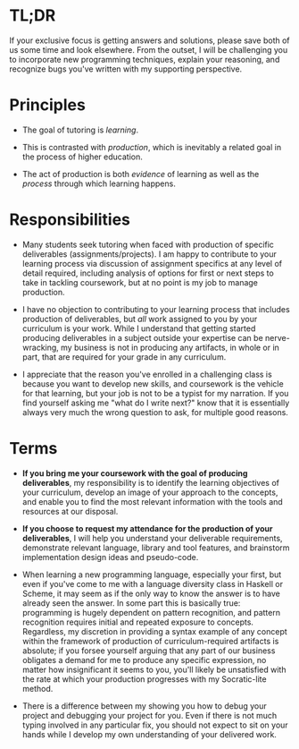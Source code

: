 # TL;DR

If your exclusive focus is getting answers and solutions, please save both of us
some time and look elsewhere. From the outset, I will be challenging you to
incorporate new programming techniques, explain your reasoning, and recognize
bugs you've written with my supporting perspective.

# Principles

* The goal of tutoring is *learning*.

* This is contrasted with *production*, which is inevitably a related goal in
  the process of higher education.

* The act of production is both *evidence* of learning as well as the *process*
  through which learning happens.

# Responsibilities

* Many students seek tutoring when faced with production of specific
  deliverables (assignments/projects). I am happy to contribute to your learning
  process via discussion of assignment specifics at any level of detail
  required, including analysis of options for first or next steps to take in
  tackling coursework, but at no point is my job to manage production.

* I have no objection to contributing to your learning process that includes
  production of deliverables, but *all* work assigned to you by your curriculum
  is your work. While I understand that getting started producing deliverables
  in a subject outside your expertise can be nerve-wracking, my business is not
  in producing any artifacts, in whole or in part, that are required for your
  grade in any curriculum.

* I appreciate that the reason you've enrolled in a challenging class is because
  you want to develop new skills, and coursework is the vehicle for that
  learning, but your job is not to be a typist for my narration. If you find
  yourself asking me "what do I write next?" know that it is essentially always
  very much the wrong question to ask, for multiple good reasons.

# Terms

* **If you bring me your coursework with the goal of producing deliverables**,
  my responsibility is to identify the learning objectives of your curriculum,
  develop an image of your approach to the concepts, and enable you to find the
  most relevant information with the tools and resources at our disposal. 

* **If you choose to request my attendance for the production of your
  deliverables**, I will help you understand your deliverable requirements,
  demonstrate relevant language, library and tool features, and brainstorm
  implementation design ideas and pseudo-code.

* When learning a new programming language, especially your first, but even if
  you've come to me with a language diversity class in Haskell or Scheme, it may
  seem as if the only way to know the answer is to have already seen the answer.
  In some part this is basically true: programming is hugely dependent on
  pattern recognition, and pattern recognition requires initial and repeated
  exposure to concepts. Regardless, my discretion in providing a syntax example
  of any concept within the framework of production of curriculum-required
  artifacts is absolute; if you forsee yourself arguing that any part of our
  business obligates a demand for me to produce any specific expression, no
  matter how insignificant it seems to you, you'll likely be unsatisfied with
  the rate at which your production progresses with my Socratic-lite method.

* There is a difference between my showing you how to debug your project and
  debugging your project for you. Even if there is not much typing involved in
  any particular fix, you should not expect to sit on your hands while I
  develop my own understanding of your delivered work.

